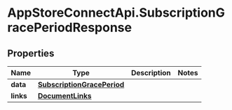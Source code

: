 # AppStoreConnectApi.SubscriptionGracePeriodResponse

## Properties

Name | Type | Description | Notes
------------ | ------------- | ------------- | -------------
**data** | [**SubscriptionGracePeriod**](SubscriptionGracePeriod.md) |  | 
**links** | [**DocumentLinks**](DocumentLinks.md) |  | 


